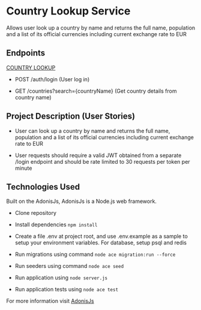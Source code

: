 # Country Lookup Service

Allows user look up a country by name and returns the full name, population and a list of its official currencies including current exchange rate to EUR

## Endpoints

[COUNTRY LOOKUP](http://anyfin-api.ph3bian.com)

- POST /auth​/login (User log in)

- GET /countries?search={countryName} (Get country details from country name)

## Project Description (User Stories)

- User can look up a country by name and returns the full name, population and a list of its official currencies including current exchange rate to EUR

- User requests should require a valid JWT obtained from a separate /login endpoint and should be rate limited to 30 requests per token per minute





## Technologies Used

Built on the AdonisJs, AdonisJs is a Node.js web framework.

- Clone repository


- Install dependencies `npm install`

- Create a file .env at project root, and use .env.example as a sample to setup your environment variables. For database, setup psql and redis


- Run migrations using command `node ace migration:run --force`


- Run seeders using command `node ace seed`


- Run application using `node server.js`


- Run application tests using `node ace test`


For more information visit [AdonisJs](https://adonisjs.com/)
